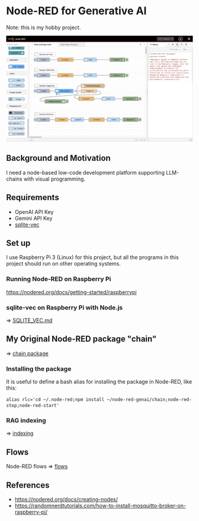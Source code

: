 # Node-RED for Generative AI

Note: this is my hobby project.

<img src="./docs/chain_tests.jpg" width=700>

## Background and Motivation

I need a node-based low-code development platform supporting LLM-chains with visual programming.

## Requirements

- OpenAI API Key
- Gemini API Key
- [sqlite-vec](https://github.com/asg017/sqlite-vec)

## Set up

I use Raspberry Pi 3 (Linux) for this project, but all the programs in this project should run on other operating systems.

### Running Node-RED on Raspberry Pi

https://nodered.org/docs/getting-started/raspberrypi

### sqlite-vec on Raspberry Pi with Node.js

=> [SQLITE_VEC.md](./SQLITE_VEC.md)

## My Original Node-RED package "chain"

=> [chain package](./chain)

### Installing the package

It is useful to define a bash alias for installing the package in Node-RED, like this:
```
alias rlc='cd ~/.node-red;npm install ~/node-red-genai/chain;node-red-stop;node-red-start'
```
### RAG indexing

=> [indexing](./ref)

## Flows

Node-RED flows => [flows](./flows)

## References

- https://nodered.org/docs/creating-nodes/
- https://randomnerdtutorials.com/how-to-install-mosquitto-broker-on-raspberry-pi/
 
